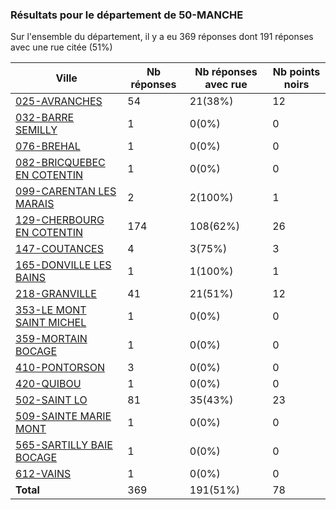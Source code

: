### Résultats pour le département de 50-MANCHE

Sur l'ensemble du département, il y a eu 369 réponses dont 191 réponses avec une rue citée (51%)

| Ville | Nb réponses | Nb réponses avec rue | Nb points noirs |
|-------------|-------------|----------------------|-----------------|
|<a href='025-AVRANCHES.md'>025-AVRANCHES</a>|54|21(38%)|12|
|<a href='032-BARRE SEMILLY.md'>032-BARRE SEMILLY</a>|1|0(0%)|0|
|<a href='076-BREHAL.md'>076-BREHAL</a>|1|0(0%)|0|
|<a href='082-BRICQUEBEC EN COTENTIN.md'>082-BRICQUEBEC EN COTENTIN</a>|1|0(0%)|0|
|<a href='099-CARENTAN LES MARAIS.md'>099-CARENTAN LES MARAIS</a>|2|2(100%)|1|
|<a href='129-CHERBOURG EN COTENTIN.md'>129-CHERBOURG EN COTENTIN</a>|174|108(62%)|26|
|<a href='147-COUTANCES.md'>147-COUTANCES</a>|4|3(75%)|3|
|<a href='165-DONVILLE LES BAINS.md'>165-DONVILLE LES BAINS</a>|1|1(100%)|1|
|<a href='218-GRANVILLE.md'>218-GRANVILLE</a>|41|21(51%)|12|
|<a href='353-LE MONT SAINT MICHEL.md'>353-LE MONT SAINT MICHEL</a>|1|0(0%)|0|
|<a href='359-MORTAIN BOCAGE.md'>359-MORTAIN BOCAGE</a>|1|0(0%)|0|
|<a href='410-PONTORSON.md'>410-PONTORSON</a>|3|0(0%)|0|
|<a href='420-QUIBOU.md'>420-QUIBOU</a>|1|0(0%)|0|
|<a href='502-SAINT LO.md'>502-SAINT LO</a>|81|35(43%)|23|
|<a href='509-SAINTE MARIE MONT.md'>509-SAINTE MARIE MONT</a>|1|0(0%)|0|
|<a href='565-SARTILLY BAIE BOCAGE.md'>565-SARTILLY BAIE BOCAGE</a>|1|0(0%)|0|
|<a href='612-VAINS.md'>612-VAINS</a>|1|0(0%)|0|
| **Total** |369|191(51%)|78|
